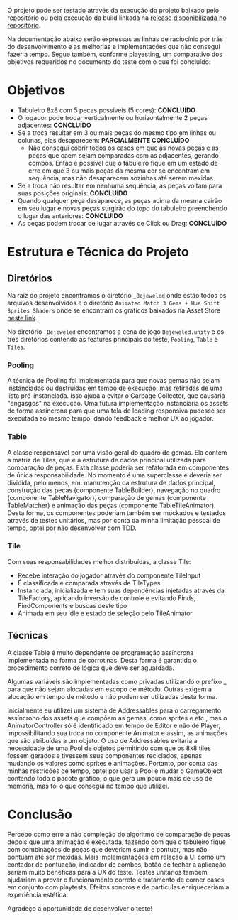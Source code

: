 O projeto pode ser testado através da execução do projeto baixado pelo repositório ou pela execução da build linkada na [release disponibilizada no repositório](https://github.com/viniciusguerra/BejeweledTest/releases/tag/Test).

Na documentação abaixo serão expressas as linhas de raciocínio por trás do desenvolvimento e as melhorias e implementações que não consegui fazer a tempo. Segue também, conforme playesting, um comparativo dos objetivos requeridos no documento do teste com o que foi concluído:

# Objetivos
* Tabuleiro 8x8 com 5 peças possíveis (5 cores): **CONCLUÍDO**
* O jogador pode trocar verticalmente ou horizontalmente 2 peças adjacentes: **CONCLUÍDO**
* Se a troca resultar em 3 ou mais peças do mesmo tipo em linhas ou colunas, elas
desaparecem: **PARCIALMENTE CONCLUÍDO**
  * Não consegui cobrir todos os casos em que as novas peças e as peças que caem sejam comparadas com as adjacentes, gerando combos. Então é possível que o tabuleiro fique em um estado de erro em que 3 ou mais peças da mesma cor se encontram em sequência, mas não desaparecem sozinhas até serem mexidas
* Se a troca não resultar em nenhuma sequência, as peças voltam para suas posições
originais: **CONCLUÍDO**
* Quando qualquer peça desaparece, as peças acima da mesma cairão em seu lugar e
novas peças surgirão do topo do tabuleiro preenchendo o lugar das anteriores: **CONCLUÍDO**
* As peças podem trocar de lugar através de Click ou Drag: **CONCLUÍDO**

# Estrutura e Técnica do Projeto

## Diretórios

Na raíz do projeto encontramos o diretório `_Bejeweled` onde estão todos os arquivos desenvolvidos e o diretório `Animated Match 3 Gems + Hue Shift Sprites Shaders` onde se encontram os gráficos baixados na Asset Store [neste link](https://assetstore.unity.com/packages/2d/environments/animated-match-3-gems-hue-shift-sprites-shaders-62804).

No diretório `_Bejeweled` encontramos a cena de jogo `Bejeweled.unity` e os três diretórios contendo as features principais do teste, `Pooling`, `Table` e `Tiles`.   

### Pooling

A técnica de Pooling foi implementada para que novas gemas não sejam instanciadas ou destruídas em tempo de execução, mas retiradas de uma lista pré-instanciada. Isso ajuda a evitar o Garbage Collector, que causaria "engasgos" na execução. Uma futura implementação instanciaria os assets de forma assíncrona para que uma tela de loading responsiva pudesse ser executada ao mesmo tempo, dando feedback e melhor UX ao jogador.

### Table

A classe responsável por uma visão geral do quadro de gemas. Ela contém a matriz de Tiles, que é a estrutura de dados principal utilizada para comparação de peças. Esta classe poderia ser refatorada em componentes de única responsabilidade. No momento é uma superclasse e deveria ser dividida, pelo menos, em: manutenção da estrutura de dados principal, construção das peças (componente TableBuilder), navegação no quadro (componente TableNavigator), comparação de gemas (componente TableMatcher) e animação das peças (componente TableTileAnimator). Desta forma, os componentes poderiam também ser mockados e testados através de testes unitários, mas por conta da minha limitação pessoal de tempo, optei por não desenvolver com TDD.

### Tile

Com suas responsabilidades melhor distribuídas, a classe Tile: 
* Recebe interação do jogador através do componente TileInput
* É classificada e comparada através de TileTypes
* Instanciada, inicializada e tem suas dependências injetadas através da TileFactory, aplicando inversão de controle e evitando Finds, FindComponents e buscas deste tipo
* Animada em seu idle e estado de seleção pelo TileAnimator

## Técnicas

A classe Table é muito dependente de programação assíncrona implementada na forma de corrotinas. Desta forma é garantido o procedimento correto de lógica que deve ser aguardada.

Algumas variáveis são implementadas como privadas utilizando o prefixo _ para que não sejam alocadas em escopo de método. Outras exigem a alocação em tempo de método e não podem ser utilizadas desta forma.

Inicialmente eu utilizei um sistema de Addressables para o carregamento assíncrono dos assets que compõem as gemas, como sprites e etc., mas o AnimatorController só é identificado em tempo de Editor e não de Player, impossibilitando sua troca no componente Animator e assim, as animações que são atribuídas a um objeto. O uso de Addressables evitaria a necessidade de uma Pool de objetos permitindo com que os 8x8 tiles fossem gerados e tivessem seus componentes reciclados, apenas mudando os valores como sprites e animações. Portanto, por conta das minhas restrições de tempo, optei por usar a Pool e mudar o GameObject contendo todo o pacote gráfico, o que gera um pouco mais de uso de memória, mas foi o que consegui no tempo que utilizei.

# Conclusão

Percebo como erro a não compleção do algoritmo de comparação de peças depois que uma animação é executada, fazendo com que o tabuleiro fique com combinações de peças que deveriam sumir e pontuar, mas não pontuam até ser mexidas. Mais implementações em relação a UI como um contador de pontuação, indicador de combos, botão de fechar a aplicação seriam muito benéficas para a UX do teste. Testes unitários também ajudariam a provar o funcionamento correto e tratamento de corner cases em conjunto com playtests. Efeitos sonoros e de partículas enriqueceriam a experiência estética.

Agradeço a oportunidade de desenvolver o teste!
